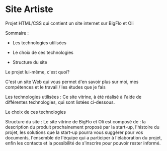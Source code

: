 # Site Artiste

Projet HTML/CSS qui contient un site internet sur BigFlo et Oli

Sommaire :

*  Les technologies utilisées

*  Le choix de ces technologies

*  Structure du site

Le projet lui-même, c'est quoi?

C'est un site Web qui vous permet d'en savoir plus sur moi, mes compétences et le travail / les études que je fais


Les technologies utilisées :
Ce site vitrine, à été réalisé à l'aide de différentes technologies, qui sont listées ci-dessous.

Le choix de ces technologies


Structure du site :
Le site vitrine de BigFlo et Oli est composé de :
la description du produit prochainement proposé par la start-up,
l'histoire du projet,
les solutions que la start-up pourra vous suggérer pour vos documents,
l'ensemble de l'équipe qui a participer à l'élaboration du projet,
enfin les contacts et la possibilité de s'inscrire pour pouvoir rester informé.